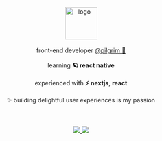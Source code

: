 
<div align="center">
  <a href="#">
    <img src="https://user-images.githubusercontent.com/48724782/212789495-13fe5737-0fdb-4d95-b3c7-71ddcf48c7d2.png" alt="logo" width=75 />
  </a>
</div>

<br />

<div align="center">
  front-end developer <a href="https://thepilgrim.com.br/">@pilgrim 🧡</a>
</div>

<br />

<div align="center">
  learning <strong>🪐 react native</strong>
</div>

<br />

<div align="center">
  experienced with <strong>⚡ nextjs</strong>, <strong>react</strong>
</div>

<br />

<div align="center">
  ✨ building delightful user experiences is my passion
</div>

<br />
<br />
<br />

<div align="center">
  <a href="https://www.linkedin.com/in/filipeveronezi/">
    <img src="https://img.shields.io/badge/linkedin-000000.svg?style=for-the-badge&logo=linkedin&logoColor=white" />
  </a>
  <a href="mailto:filipeseidi@hotmail.com">
    <img src="https://img.shields.io/badge/email-000000.svg?style=for-the-badge&logo=mail.ru&logoColor=white" />
  </a>
</div>
